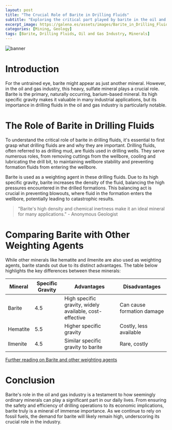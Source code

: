 ```yaml
---
layout: post
title: "The Crucial Role of Barite in Drilling Fluids"
subtitle: "Exploring the critical part played by barite in the oil and gas industry."
excerpt_image: https://galena.es/assets/images/Barite_in_Drilling_Fluids.png
categories: [Mining, Geology]
tags: [Barite, Drilling Fluids, Oil and Gas Industry, Minerals]
---
```


![banner](https://galena.es/assets/images/Barite_in_Drilling_Fluids.png "Close-up of barite mineral crystals, highlighting their unique geometric shapes and textures, symbolizing their vital role in drilling fluids for the oil and gas industry.")

# Introduction

For the untrained eye, barite might appear as just another mineral. However, in the oil and gas industry, this heavy, sulfate mineral plays a crucial role. Barite is the primary, naturally occurring, barium-based mineral. Its high specific gravity makes it valuable in many industrial applications, but its importance in drilling fluids in the oil and gas industry is particularly notable.

# The Role of Barite in Drilling Fluids

To understand the critical role of barite in drilling fluids, it's essential to first grasp what drilling fluids are and why they are important. Drilling fluids, often referred to as drilling mud, are fluids used in drilling wells. They serve numerous roles, from removing cuttings from the wellbore, cooling and lubricating the drill bit, to maintaining wellbore stability and preventing formation fluids from entering the wellbore.

Barite is used as a weighting agent in these drilling fluids. Due to its high specific gravity, barite increases the density of the fluid, balancing the high pressures encountered in the drilled formations. This balancing act is crucial in preventing blowouts, where fluid in the formation enters the wellbore, potentially leading to catastrophic results.

> "Barite's high density and chemical inertness make it an ideal mineral for many applications." - Anonymous Geologist

# Comparing Barite with Other Weighting Agents

While other minerals like hematite and ilmenite are also used as weighting agents, barite stands out due to its distinct advantages. The table below highlights the key differences between these minerals:

| Mineral | Specific Gravity | Advantages | Disadvantages |
|---------|------------------|------------|----------------|
| Barite  | 4.5              | High specific gravity, widely available, cost-effective | Can cause formation damage |
| Hematite | 5.5             | Higher specific gravity | Costly, less available |
| Ilmenite | 4.5            | Similar specific gravity to barite | Rare, costly |

[Further reading on Barite and other weighting agents](https://pubs.usgs.gov/fs/2014/3050/fs20143050.pdf)

# Conclusion

Barite's role in the oil and gas industry is a testament to how seemingly ordinary minerals can play a significant part in our daily lives. From ensuring the safety and efficiency of drilling operations to its economic implications, barite truly is a mineral of immense importance. As we continue to rely on fossil fuels, the demand for barite will likely remain high, underscoring its crucial role in the industry.